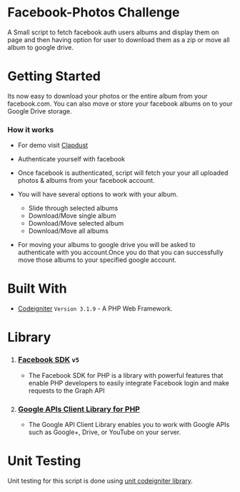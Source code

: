 # Facebook-Photos Challenge

A Small script to fetch facebook auth users albums and display them on page and then having option for user to download them as a zip or move all album to google drive.

# Getting Started

Its now easy to download your photos or the entire album from your facebook.com. 
You can also move or store your facebook albums on to your Google Drive storage.

### How it works

- For demo visit [Clapdust](https://clapdust.com)

- Authenticate yourself with facebook

- Once facebook is authenticated, script will fetch your your all uploaded photos & albums from your facebook account.

- You will have several options to work with your album.
  - Slide through selected albums
  - Download/Move single album
  - Download/Move selected album
  - Download/Move all albums

- For moving your albums to google drive you will be asked to authenticate with you account.Once you do that you can successfully move those albums to your specified google account.

# Built With

- [Codeigniter](https://codeigniter.com/) `Version 3.1.9` - A PHP Web Framework.

# Library

1. ### [Facebook SDK](https://developers.facebook.com/docs/reference/php/) `v5` 
    - The Facebook SDK for PHP is a library with powerful features that enable PHP developers to easily integrate Facebook login and make requests to the Graph API 
2. ### [Google APIs Client Library for PHP](http://developers.google.com/api-client-library/php) 
    - The Google API Client Library enables you to work with Google APIs such as Google+, Drive, or YouTube on your server.

# Unit Testing

Unit testing for this script is done using [unit codeigniter library](https://www.codeigniter.com/user_guide/libraries/unit_testing.html).

